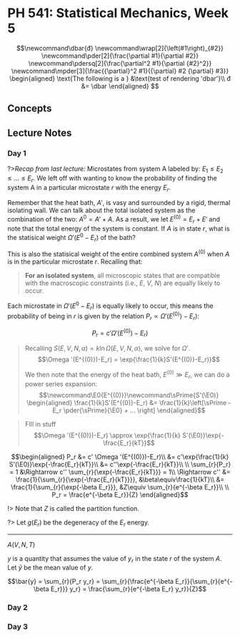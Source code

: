 # PH 541: Statistical Mechanics, Week 5

$$\newcommand\dbar{đ}
\newcommand\wrap[2]{\left(#1\right)_{#2}}
\newcommand\pder[2]{\frac{\partial #1}{\partial #2}}
\newcommand\pdersq[2]{\frac{\partial^2 #1}{\partial {#2}^2}}
\newcommand\mpder[3]{\frac{{\partial}^2 #1}{{\partial} #2 {\partial} #3}}
\begin{aligned}
\text{The following is a } &\text{test of rendering 'dbar'}\\
đ &= \dbar
\end{aligned}
$$

## Concepts

## Lecture Notes

### Day 1

?>*Recap from last lecture:*
Microstates from system A labeled by: $E_1 \leq E_2 \leq ... \leq E_r$. We left off with wanting to know the probability of finding the system A in a particular microstate $r$ with the energy $E_r$.


Remember that the heat bath, $A'$, is vasy and surrounded by a rigid, thermal isolating wall. We can talk about the total isolated system as the combination of the two: $A^0 = A' + A$. As a result, we let $E^{(0)} = E_r + E'$ and note that the total energy of the system is constant. If $A$ is in state $r$, what is the statisical weight $\Omega '(E^{{0}}-E_r)$ of the bath?

This is also the statisical weight of the entire combined system $A^{(0)}$ when $A$ is in the particular microstate $r$. Recalling that:

> **For an isolated system**, all microscopic states that are compatible with the macroscopic constraints (i.e., $E$, $V$, $N$) are equally likely to occur.

Each microstate in $\Omega '(E^{{0}}-E_r)$ is equally likely to occur, this means the probability of being in $r$ is given by the relation $P_r\propto \Omega '(E^{(0)})-E_r)$:

$$P_r = c' \Omega '(E^{(0)})-E_r)$$

> Recalling $S(E,V,N,\alpha) = k\ln{\Omega(E,V,N,\alpha)}$, we solve for $\Omega '$. $$\Omega '(E^{(0)})-E_r) = \exp{\frac{1}{k}S'(E^{(0)}-E_r)}$$
>
>We then note that the energy of the heat bath, $E^{(0)}\gg E_r$, we can do a power series expansion:
>$$\newcommand\E0{E^{(0)}}\newcommand\sPrime{S'(\E0)}
\begin{aligned}
\frac{1}{k}S'(E^{(0)}-E_r) &= \frac{1}{k}\left[\sPrime - E_r \pder{\sPrime}{\E0} + ... \right]
\end{aligned}$$

> FIll in stuff $$\Omega '(E^{(0)})-E_r) \approx \exp{\frac{1}{k} S'(\E0)}\exp{-\frac{E_r}{kT}}$$

$$\begin{aligned}
P_r &= c' \Omega '(E^{(0)})-E_r)\\
&= c'\exp{\frac{1}{k} S'(\E0)}\exp{-\frac{E_r}{kT}}\\
&= c''\exp{-\frac{E_r}{kT}}\\
\\
\sum_{r}{P_r} = 1 &\Rightarrow c'' \sum_{r}{\exp{-\frac{E_r}{kT}}} = 1\\
\Rightarrow c'' &= \frac{1}{\sum_{r}{\exp{-\frac{E_r}{kT}}}}, &\beta\equiv\frac{1}{kT}\\
&= \frac{1}{\sum_{r}{\exp{-\beta E_r}}}, &Z\equiv \sum_{r}{e^{-\beta E_r}}\\
\\
P_r = \frac{e^{-\beta E_r}}{Z}
\end{aligned}$$

!> Note that $Z$ is called the partition function.

?> Let $g(E_r)$ be the degeneracy of the $E_r$ energy.

---

$A(V, N, T)$

$y$ is a quantity that assumes the value of $y_r$ in the state $r$ of the system $A$. Let $\bar{y}$ be the mean value of $y$.

$$\bar{y} = \sum_{r}{P_r y_r} = \sum_{r}{\frac{e^{-\beta E_r}}{\sum_{r}{e^{-\beta E_r}}} y_r} = \frac{\sum_{r}{e^{-\beta E_r} y_r}}{Z}$$

### Day 2



### Day 3
